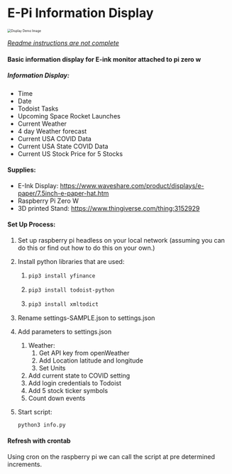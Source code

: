 # E-Pi Information Display

<img src="Display.jpg" alt="Display Demo Image" style="zoom:50%;" />



*<u>Readme instructions are not complete</u>*

#### Basic information display for E-ink monitor attached to pi zero w

##### Information Display:

- Time
- Date
- Todoist Tasks
- Upcoming Space Rocket Launches
- Current Weather
- 4 day Weather forecast
- Current USA COVID Data
- Current USA State COVID Data
- Current US Stock Price for 5 Stocks



#### Supplies: 

- E-Ink Display: https://www.waveshare.com/product/displays/e-paper/7.5inch-e-paper-hat.htm
- Raspberry Pi Zero W
- 3D printed Stand: https://www.thingiverse.com/thing:3152929



#### Set Up Process:

1. Set up raspberry pi headless on your local network (assuming you can do this or find out how to do this on your own.)

2. Install python libraries that are used:

   1. ```bash
      pip3 install yfinance
      ```

      

   2. ```bash
      pip3 install todoist-python
      ```
   3. ```bash
      pip3 install xmltodict
      ```

3. Rename settings-SAMPLE.json to settings.json

4. Add parameters to settings.json

   1. Weather: 
      1. Get API key from openWeather
      2. Add Location latitude and longitude
      3. Set Units
   2. Add current state to COVID setting
   3. Add login credentials to Todoist
   4. Add 5 stock ticker symbols
   5. Count down events

5. Start script: 

   ```bash
   python3 info.py
   ```

   

#### Refresh with crontab

Using cron on the raspberry pi we can call the script at pre determined increments.
